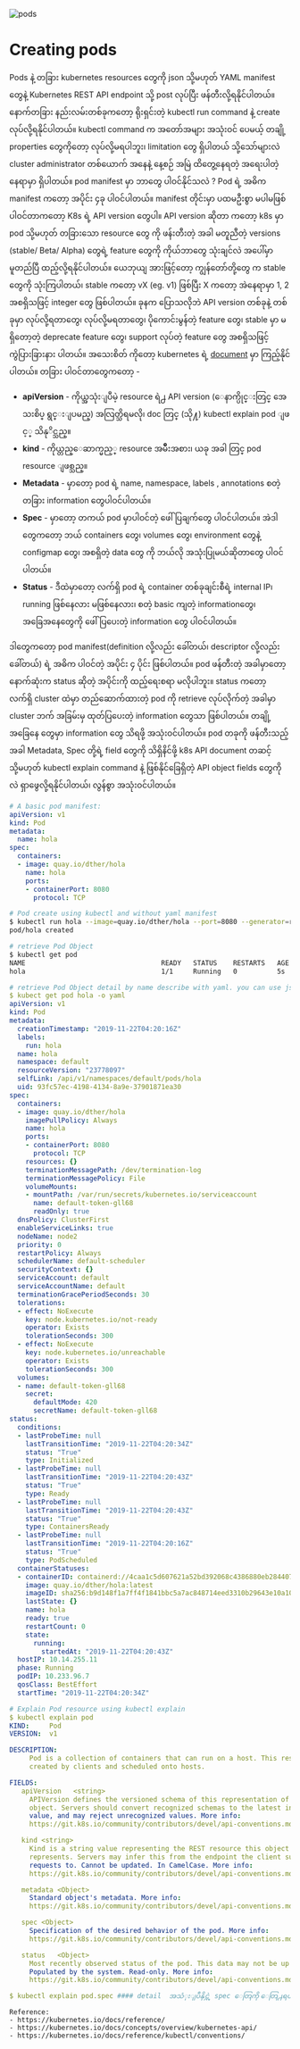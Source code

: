 ![pods](https://github.com/mm-k8s-ug/mm-k8s-articles/blob/master/photo/pods3.svg)
# Creating pods

   Pods နဲ့ တခြား kubernetes resources တွေကို json သို့မဟုတ် YAML manifest တွေနဲ့ Kubernetes REST API endpoint သို့ post လုပ်ပြီး ဖန်တီးလို့ရနိုင်ပါတယ်။ နောက်တခြား နည်းလမ်းတစ်ခုကတော့ ရိုးရှင်းတဲ့ kubectl run command နဲ့ create လုပ်လို့ရနိုင်ပါတယ်။ kubectl command က အတော်အများ အသုံးဝင် ပေမယ့် တချို့ properties တွေကိုတော့ လုပ်လို့မရပါဘူး၊ limitation တွေ ရှိပါတယ် သို့သော်များလဲ cluster administrator တစ်ယောက် အနေနဲ့ နေ့စဉ် အမြဲ ထိတွေ့နေရတဲ့ အရေးပါတဲ့ နေရာမှာ ရှိပါတယ်။ pod manifest မှာ ဘာတွေ ပါဝင်နိုင်သလဲ ? Pod ရဲ့ အဓိက manifest ကတော့ အပိုင်း ၄ခု ပါဝင်ပါတယ်။ manifest တိုင်းမှာ ပထမဦးစွာ မပါမဖြစ်ပါဝင်တာကတော့ K8s ရဲ့ API version တွေပါ။ API version ဆိုတာ ကတော့ k8s မှာ pod သို့မဟုတ် တခြားသော resource တွေ ကို ဖန်းတီးတဲ့ အခါ မတူညီတဲ့ versions (stable/ Beta/ Alpha) တွေရဲ့ feature တွေကို ကိုယ်ဘာတွေ သုံးချင်လဲ အပေါ်မှာ မူတည်ပြီ ထည့်လို့ရနိုင်ပါတယ်။ ယေဘုယျ အားဖြင့်တော့ ကျွန်တော်တို့တွေ က stable တွေကို သုံးကြပါတယ်၊ stable ကတော့ vX (eg. v1) ဖြစ်ပြီး X ကတော့ အဲနေရာမှာ 1, 2 အစရှိသဖြင့် integer တွေ ဖြစ်ပါတယ်။ ခုနက ပြောသလိုဘဲ API version တစ်ခုနဲ့ တစ်ခုမှာ လုပ်လို့ရတာတွေ၊ လုပ်လို့မရတာတွေ၊ ပိုကောင်းမွန်တဲ့ feature တွေ၊ stable မှာ မရှိတော့တဲ့ deprecate feature တွေ၊ support လုပ်တဲ့ feature တွေ အစရှိသဖြင့် ကွဲပြားခြားနား ပါတယ်။ အသေးစိတ် ကိုတော့ kubernetes ရဲ့ [document](https://kubernetes.io/docs/concepts/overview/kubernetes-api/) မှာ ကြည့်နိုင်ပါတယ်။ တခြား ပါဝင်တာတွေကတော့ -
   
   
 -    **apiVersion** - ကိုယ္အသုံးျပဳမဲ့ resource ရဲ႕ API version (ေနာက္ပိုင္းတြင္ အေသးစိပ္ ရွင္းျပမည္) အလြတ္သိရမလို၊ doc တြင္ (သို႔) kubectl explain pod ျဖင့္ သိနုိင္သည္။
 - **kind** - ကိုယ္တည္ေဆာက္မည့္ resource အမ်ိဳးအစား၊ ယခု အခါ တြင္ pod resource ျဖစ္သည္။
 - **Metadata** - မှာတော့ pod ရဲ့ name, namespace, labels , annotations စတဲ့ တခြား information တွေပါဝင်ပါတယ်။
 -    **Spec** - မှာတော့ တကယ် pod မှာပါဝင်တဲ့ ဖေါ်ပြချက်တွေ ပါဝင်ပါတယ်။ အဲဒါ တွေကတော့ ဘယ် containers တွေ၊ volumes တွေ၊ environment တွေနဲ့ configmap တွေ၊ အစရှိတဲ့ data တွေ ကို ဘယ်လို အသုံးပြုမယ်ဆိုတာတွေ ပါဝင်ပါတယ်။
 -    **Status** - ဒီထဲမှာတော့ လက်ရှိ pod ရဲ့ container တစ်ခုချင်းစီရဲ့ internal IP၊ running ဖြစ်နေလား မဖြစ်နေလား၊ စတဲ့ basic ကျတဲ့ informationတွေ၊ အခြေအနေတွေကို ဖေါ်ပြပေးတဲ့ information တွေ ပါဝင်ပါတယ်။

   ဒါတွေကတော့ pod manifest(definition လို့လည်း ခေါ်တယ်၊ descriptor လို့လည်း ခေါ်တယ်) ရဲ့ အဓိက ပါဝင်တဲ့ အပိုင်း ၄ ပိုင်း ဖြစ်ပါတယ်။ pod ဖန်တီးတဲ့ အခါမှာတော့ နောက်ဆုံးက status ဆိုတဲ့ အပိုင်းကို ထည့်ရေးစရာ မလိုပါဘူး။ status ကတော့ လက်ရှိ cluster ထဲမှာ တည်ဆောက်ထားတဲ့ pod ကို retrieve လုပ်လိုက်တဲ့ အခါမှာ cluster ဘက် အခြမ်းမှ ထုတ်ပြပေးတဲ့ information တွေသာ ဖြစ်ပါတယ်။ တချို့ အခြေနေ တွေမှာ information တွေ သိရဖို့ အသုံးဝင်ပါတယ်။ pod တခုကို ဖန်တီးသည့် အခါ Metadata, Spec တို့ရဲ့ field တွေကို သိရှိနိင်ဖို့ k8s API document တဆင့် သို့မဟုတ် kubectl explain command နဲ့ ဖြစ်နိုင်ခြေရှိတဲ့ API object fields တွေကို လဲ ရှာဖွေလို့ရနိုင်ပါတယ်၊ လွန်စွာ အသုံးဝင်ပါတယ်။

```yaml
# A basic pod manifest:
apiVersion: v1
kind: Pod
metadata:
  name: hola
spec:
  containers:
  - image: quay.io/dther/hola
    name: hola
    ports:
    - containerPort: 8080
      protocol: TCP
```

```bash
# Pod create using kubectl and without yaml manifest
$ kubectl run hola --image=quay.io/dther/hola --port=8080 --generator=run-pod/v1
pod/hola created

# retrieve Pod Object
$ kubectl get pod
NAME                                  READY   STATUS    RESTARTS   AGE
hola                                  1/1     Running   0          5s
```
```yaml
# retrieve Pod Object detail by name describe with yaml. you can use json also.
$ kubect get pod hola -o yaml
apiVersion: v1
kind: Pod
metadata:
  creationTimestamp: "2019-11-22T04:20:16Z"
  labels:
    run: hola
  name: hola
  namespace: default
  resourceVersion: "23778097"
  selfLink: /api/v1/namespaces/default/pods/hola
  uid: 93fc57ec-4198-4134-8a9e-37901871ea30
spec:
  containers:
  - image: quay.io/dther/hola
    imagePullPolicy: Always
    name: hola
    ports:
    - containerPort: 8080
      protocol: TCP
    resources: {}
    terminationMessagePath: /dev/termination-log
    terminationMessagePolicy: File
    volumeMounts:
    - mountPath: /var/run/secrets/kubernetes.io/serviceaccount
      name: default-token-gll68
      readOnly: true
  dnsPolicy: ClusterFirst
  enableServiceLinks: true
  nodeName: node2
  priority: 0
  restartPolicy: Always
  schedulerName: default-scheduler
  securityContext: {}
  serviceAccount: default
  serviceAccountName: default
  terminationGracePeriodSeconds: 30
  tolerations:
  - effect: NoExecute
    key: node.kubernetes.io/not-ready
    operator: Exists
    tolerationSeconds: 300
  - effect: NoExecute
    key: node.kubernetes.io/unreachable
    operator: Exists
    tolerationSeconds: 300
  volumes:
  - name: default-token-gll68
    secret:
      defaultMode: 420
      secretName: default-token-gll68
status:
  conditions:
  - lastProbeTime: null
    lastTransitionTime: "2019-11-22T04:20:34Z"
    status: "True"
    type: Initialized
  - lastProbeTime: null
    lastTransitionTime: "2019-11-22T04:20:43Z"
    status: "True"
    type: Ready
  - lastProbeTime: null
    lastTransitionTime: "2019-11-22T04:20:43Z"
    status: "True"
    type: ContainersReady
  - lastProbeTime: null
    lastTransitionTime: "2019-11-22T04:20:16Z"
    status: "True"
    type: PodScheduled
  containerStatuses:
  - containerID: containerd://4caa1c5d607621a52bd392068c4386880eb2844070c3476e6e2cf6c90a16ce7d
    image: quay.io/dther/hola:latest
    imageID: sha256:b9d148f1a7ff4f1841bbc5a7ac848714eed3310b29643e10a104820a6a21bc94
    lastState: {}
    name: hola
    ready: true
    restartCount: 0
    state:
      running:
        startedAt: "2019-11-22T04:20:43Z"
  hostIP: 10.14.255.11
  phase: Running
  podIP: 10.233.96.7
  qosClass: BestEffort
  startTime: "2019-11-22T04:20:34Z"
```
```yaml
# Explain Pod resource using kubectl explain
$ kubectl explain pod
KIND:     Pod
VERSION:  v1

DESCRIPTION:
     Pod is a collection of containers that can run on a host. This resource is
     created by clients and scheduled onto hosts.

FIELDS:
   apiVersion	<string>
     APIVersion defines the versioned schema of this representation of an
     object. Servers should convert recognized schemas to the latest internal
     value, and may reject unrecognized values. More info:
     https://git.k8s.io/community/contributors/devel/api-conventions.md#resources

   kind	<string>
     Kind is a string value representing the REST resource this object
     represents. Servers may infer this from the endpoint the client submits
     requests to. Cannot be updated. In CamelCase. More info:
     https://git.k8s.io/community/contributors/devel/api-conventions.md#types-kinds

   metadata	<Object>
     Standard object's metadata. More info:
     https://git.k8s.io/community/contributors/devel/api-conventions.md#metadata

   spec	<Object>
     Specification of the desired behavior of the pod. More info:
     https://git.k8s.io/community/contributors/devel/api-conventions.md#spec-and-status

   status	<Object>
     Most recently observed status of the pod. This data may not be up to date.
     Populated by the system. Read-only. More info:
     https://git.k8s.io/community/contributors/devel/api-conventions.md#spec-and-status

$ kubectl explain pod.spec #### detail  အသံုးျပဳနိုင္တဲ့ spec ေတြကို ေတြ႕ရပါမယ္ 
```
```
Reference:
- https://kubernetes.io/docs/reference/
- https://kubernetes.io/docs/concepts/overview/kubernetes-api/
- https://kubernetes.io/docs/reference/kubectl/conventions/ 
```
